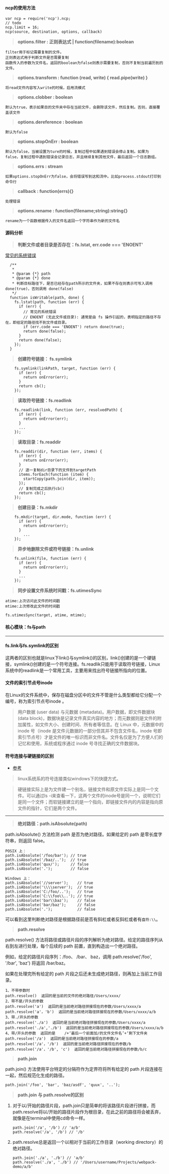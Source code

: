 #### ncp的使用方法

```
var ncp = require('ncp').ncp;
// todo
ncp.limit = 16;
ncp(source, destination, options, callback)
```
> **options.filter : 正则表达式 | function(filename):boolean**

```
filter用于标记需要复制的文件。
正则表达式用于判断文件是否需要复制
函数传入的参数为文件名，返回的boolean为false则表示需要复制，否则不复制当前遍历到的文件。
```

> **options.transform : function (read, write) { read.pipe(write) }**

```
将read文件内容写入write的时候，启用流模式
```

> **options.clobber : boolean**

```
默认为true，表示如果目的文件夹中存在当前文件，会删除该文件，然后复制。否则，直接覆盖该文件
```

> **options.dereference : boolean**

```
默认为false
```

> **options.stopOnErr  : boolean**

```
默认为false，当被设置为ture的时候，复制过程中如果遇到错误会停止复制。如果为false，复制过程中遇到错误会记录日志，并且继续复制其他文件，最后返回一个日志数组。
```

> **options.errs : stream**

```
如果options.stopOnErr为false，会将错误写到这和流中。比如process.stdout打印到命令行
```

> **callback : function(errs){}**

```
处理错误
```

> **options.rename : function(filename;string):string{}**

```
rename为一个函数根据传入的文件名返回一个字符串作为新的文件名
```

#### 源码分析
> **判断文件或者目录是否存在：fs.lstat, err.code === 'ENOENT'**

[常见的系统错误](http://nodejs.cn/api/errors.html#errors_common_system_errors)
```
  /**
   * 
   * @param {*} path 
   * @param {*} done
   * 判断目标路径下，是否已经存在path所示的文件夹，如果不存在则表示可写入调用 done(true)，否则调用 done(false)
   */
  function isWritable(path, done) {
    fs.lstat(path, function (err) {
      if (err) {
        // 常见的系统错误
        // ENOENT (无此文件或目录): 通常是由 fs 操作引起的，表明指定的路径不存在，即给定的路径找不到文件或目录。
        if (err.code === 'ENOENT') return done(true);
        return done(false);
      }
      return done(false);
    });
  }
```

> **创建符号链接： fs.symlink**


```
    fs.symlink(linkPath, target, function (err) {
      if (err) {
        return onError(err);
      }
      return cb();
    });
```

> **读取符号链接：fs.readlink**


```
    fs.readlink(link, function (err, resolvedPath) {
      if (err) {
        return onError(err);
      }
      ...
    });
```

> **读取目录：fs.readdir**


```
    fs.readdir(dir, function (err, items) {
      if (err) {
        return onError(err);
      }
      // 逐一复制dir目录下的文件到targetPath
      items.forEach(function (item) {
        startCopy(path.join(dir, item));
      });
      // 复制完成之后执行cb() 
      return cb();
    });
```

> **创建目录：fs.mkdir**


```
    fs.mkdir(target, dir.mode, function (err) {
      if (err) {
        return onError(err);
      }
        ...
    });
```

> **异步地删除文件或符号链接：fs.unlink**


```
    fs.unlink(file, function (err) {
      if (err) {
        return onError(err);
      }
      ...
    });
```

> **同步设置文件系统时间戳：fs.utimesSync**

```
atime:上次访问此文件的时间戳
mtime:上次修改此文件的时间戳

fs.utimesSync(target, atime, mtime);
```

#### 核心模块：fs与path

---
#### fs.link与fs.symlink的区别
这两者的区别也就是linux下link()与symlink()的区别，link()创建的是一个硬链接，symlink()创建的是一个符号连接。fs.readlik只能用于读取符号链接，Linux系统中的readlink是一个常用工具，主要用来找出符号链接所指向的位置。

#### 文件的索引节点号inode
在Linux的文件系统中，保存在磁盘分区中的文件不管是什么类型都给它分配一个编号，称为索引节点号inode 。
> 用户数据 (user data) 与元数据 (metadata)。用户数据，即文件数据块 (data block)，数据块是记录文件真实内容的地方；而元数据则是文件的附加属性，如文件大小、创建时间、所有者等信息。在 Linux 中，元数据中的 inode 号（inode 是文件元数据的一部分但其并不包含文件名，inode 号即索引节点号）才是文件的唯一标识而非文件名。文件名仅是为了方便人们的记忆和使用，系统或程序通过 inode 号寻找正确的文件数据块。

#### 符号连接与硬链接的区别
- [参考](https://www.cnblogs.com/wendyy/p/9324181.html)

> linux系统系的符号连接类似windows下的快捷方式。

> 硬链接实际上是为文件建一个别名，链接文件和原文件实际上是同一个文件。可以通过ls -i来查看一下，这两个文件的inode号是同一个，说明它们是同一个文件；而软链接建立的是一个指向，即链接文件内的内容是指向原文件的指针，它们是两个文件。


---
> **绝对路径：path.isAbsolute(path)**

path.isAbsolute() 方法检测 path 是否为绝对路径。如果给定的 path 是零长度字符串，则返回 false。


```
POSIX 上：
path.isAbsolute('/foo/bar'); // true
path.isAbsolute('/baz/..');  // true
path.isAbsolute('qux/');     // false
path.isAbsolute('.');        // false

Windows 上：
path.isAbsolute('//server');    // true
path.isAbsolute('\\\\server');  // true
path.isAbsolute('C:/foo/..');   // true
path.isAbsolute('C:\\foo\\..'); // true
path.isAbsolute('bar\\baz');    // false
path.isAbsolute('bar/baz');     // false
path.isAbsolute('.');           // false
```
可以看到这里判断绝对路径是根据路径前是否有斜杠或者反斜杠或者有`盘符:\\`。


> **path.resolve**

path.resolve() 方法将路径或路径片段的序列解析为绝对路径。给定的路径序列从右到左进行处理，每个后续的 path 前置，直到构造出一个绝对路径。

例如，给定的路径片段序列：/foo、 /bar、 baz，调用 path.resolve('/foo', '/bar', 'baz') 将返回 /bar/baz。

如果在处理完所有给定的 path 片段之后还未生成绝对路径，则再加上当前工作目录。
```
1、不带参数时
path.resolve()  返回的是当前的文件的绝对路径/Users/xxxx/
2、带不是/开头的参数
path.resolve('a')  返回的是当前绝对路径拼接现在的参数/Users/xxxx/a
path.resolve('a'，'b')  返回的是当前绝对路径拼接现在的参数/Users/xxxx/a/b
3、带./开头的参数
path.resolve('./a')  返回的是当前绝对路径拼接现在的参数/Users/xxxx/a
path.resolve('./a','./b')  返回的是当前绝对路径拼接现在的参数/Users/xxxx/a/b
4、带/开头的参数  返回的是    /+‘最后一个前面加/的文件文件名’+‘剩下文件夹
path.resolve('/a')  返回的是当前绝对路径拼接现在的参数/a
path.resolve('/a'，'/b')  返回的是当前绝对路径拼接现在的参数/b
path.resolve('/a'，'/b', 'c')  返回的是当前绝对路径拼接现在的参数/b/c
```

> **path.join**

path.join() 方法使用平台特定的分隔符作为定界符将所有给定的 path 片段连接在一起，然后规范化生成的路径。

```
path.join('/foo', 'bar', 'baz/asdf', 'quux', '..');
```

> **path.join 与 path.resolve的区别**

1. 对于以/开始的路径片段，path.join只是简单的将该路径片段进行拼接，而path.resolve将以/开始的路径片段作为根目录，在此之前的路径将会被丢弃，就像是在terminal中使用cd命令一样。
    ```
    path.join('/a', '/b') // 'a/b'
    path.resolve('/a', '/b') // '/b'
    ```
2. path.resolve总是返回一个以相对于当前的工作目录（working directory）的绝对路径。
    ```
    path.join('./a', './b') // 'a/b'
    path.resolve('./a', './b') // '/Users/username/Projects/webpack-demo/a/b'
    ```